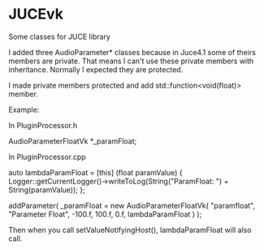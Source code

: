 # JUCEvk
Some classes for JUCE library

I added three AudioParameter* classes because in Juce4.1 some of theirs members are private. That means I can't use these private members with inheritance. Normally I expected they are protected. 

I made private members protected and add std::function<void(float)> member. 

Example: 

In PluginProcessor.h

AudioParameterFloatVk *_paramFloat;

In PluginProcessor.cpp

auto lambdaParamFloat = [this] (float paramValue)
{
Logger::getCurrentLogger()->writeToLog(String("ParamFloat: ") + String(paramValue));
};

addParameter( _paramFloat = new AudioParameterFloatVk( "paramfloat", "Parameter Float", -100.f, 100.f, 0.f, lambdaParamFloat ) );

Then when you call setValueNotifyingHost(), lambdaParamFloat will also call. 
